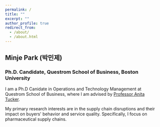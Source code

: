 ```yaml
---
permalink: /
title: ""
excerpt: ""
author_profile: true
redirect_from: 
  - /about/
  - /about.html
---
```


## Minje Park (박민제)
### Ph.D. Candidate, Questrom School of Business, Boston University


I am a Ph.D Canidate in Operations and Technology Management at Questrom School of Business, where I am advised by [Professor Anita Tucker](https://www.bu.edu/questrom/profile/anita-tucker/).

My primary research interests are in the supply chain disruptions and their impact on buyers' behavior and service quality. Specifically, I focus on pharmaceutical supply chains. 
